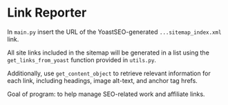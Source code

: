 # Link Reporter
In `main.py` insert the URL of the YoastSEO-generated `...sitemap_index.xml` link.

All site links included in the sitemap will be generated in a list using the `get_links_from_yoast` function provided in `utils.py`.

Additionally, use `get_content_object` to retrieve relevant information for each link, including headings, image alt-text, and anchor tag hrefs.

Goal of program: to help manage SEO-related work and affiliate links.